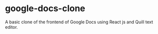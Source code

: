 # google-docs-clone
A basic clone of the frontend of Google Docs using React js and Quill text editor.
